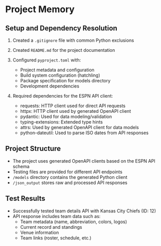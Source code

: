 # Project Memory

## Setup and Dependency Resolution

1. Created a `.gitignore` file with common Python exclusions
2. Created `README.md` for the project documentation
3. Configured `pyproject.toml` with:
   - Project metadata and configuration
   - Build system configuration (hatchling)
   - Package specification for models directory
   - Development dependencies

4. Required dependencies for the ESPN API client:
   - requests: HTTP client used for direct API requests
   - httpx: HTTP client used by generated OpenAPI client
   - pydantic: Used for data modeling/validation
   - typing-extensions: Extended type hints
   - attrs: Used by generated OpenAPI client for data models
   - python-dateutil: Used to parse ISO dates from API responses

## Project Structure

- The project uses generated OpenAPI clients based on the ESPN API schema
- Testing files are provided for different API endpoints
- `/models` directory contains the generated Python client
- `/json_output` stores raw and processed API responses

## Test Results

- Successfully tested team details API with Kansas City Chiefs (ID: 12)
- API response includes team data such as:
  - Team metadata (name, abbreviation, colors, logos)
  - Current record and standings
  - Venue information
  - Team links (roster, schedule, etc.)